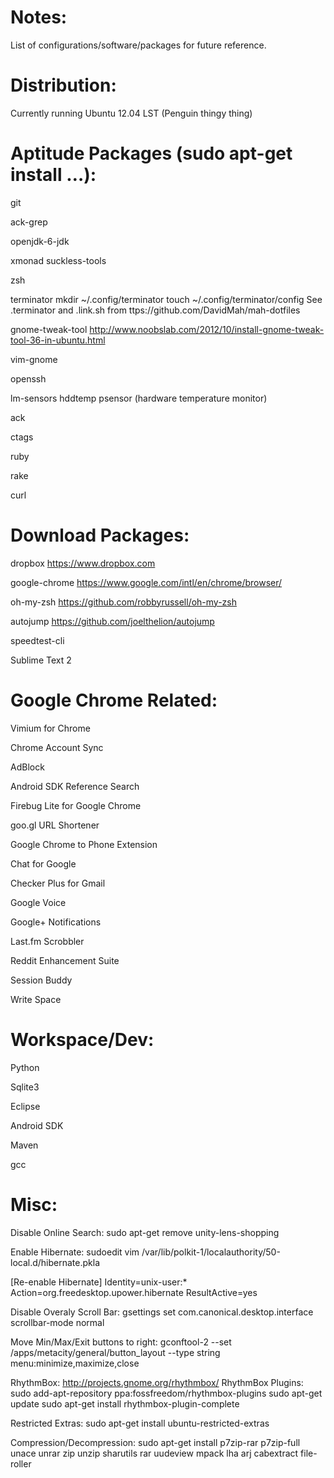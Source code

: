 Notes:
======
List of configurations/software/packages for future reference.

Distribution:
============
Currently running Ubuntu 12.04 LST (Penguin thingy thing)

Aptitude Packages (sudo apt-get install …):
===========================================
git

ack-grep

openjdk-6-jdk

xmonad suckless-tools

zsh

terminator
 mkdir ~/.config/terminator
 touch ~/.config/terminator/config
 See .terminator and .link.sh from ttps://github.com/DavidMah/mah-dotfiles

gnome-tweak-tool
 http://www.noobslab.com/2012/10/install-gnome-tweak-tool-36-in-ubuntu.html

vim-gnome

openssh

lm-sensors hddtemp psensor (hardware temperature monitor)

ack

ctags

ruby

rake

curl

Download Packages:
==================
dropbox
 https://www.dropbox.com

google-chrome
 https://www.google.com/intl/en/chrome/browser/

oh-my-zsh
 https://github.com/robbyrussell/oh-my-zsh

autojump
 https://github.com/joelthelion/autojump

speedtest-cli

Sublime Text 2


Google Chrome Related:
=====================
Vimium for Chrome

Chrome Account Sync

AdBlock

Android SDK Reference Search

Firebug Lite for Google Chrome

goo.gl URL Shortener

Google Chrome to Phone Extension

Chat for Google

Checker Plus for Gmail

Google Voice

Google+ Notifications

Last.fm Scrobbler

Reddit Enhancement Suite

Session Buddy

Write Space

Workspace/Dev:
=============
Python

Sqlite3

Eclipse

Android SDK

Maven

gcc

Misc:
=====
Disable Online Search:
 sudo apt-get remove unity-lens-shopping

Enable Hibernate:
 sudoedit vim /var/lib/polkit-1/localauthority/50-local.d/hibernate.pkla

 [Re-enable Hibernate]
 Identity=unix-user:*
 Action=org.freedesktop.upower.hibernate
 ResultActive=yes

Disable Overaly Scroll Bar:
 gsettings set com.canonical.desktop.interface scrollbar-mode normal

Move Min/Max/Exit buttons to right:
 gconftool-2 --set /apps/metacity/general/button_layout --type string menu:minimize,maximize,close

RhythmBox: http://projects.gnome.org/rhythmbox/
RhythmBox Plugins:
 sudo add-apt-repository ppa:fossfreedom/rhythmbox-plugins
 sudo apt-get update
 sudo apt-get install rhythmbox-plugin-complete

Restricted Extras: sudo apt-get install ubuntu-restricted-extras

Compression/Decompression:
 sudo apt-get install p7zip-rar p7zip-full unace unrar zip unzip sharutils rar uudeview mpack lha arj cabextract file-roller




